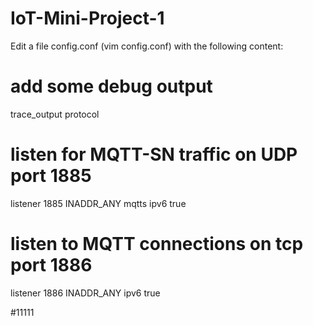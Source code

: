 # IoT-Mini-Project-1

Edit a file config.conf (vim config.conf) with the following content:

# add some debug output
trace_output protocol
   
# listen for MQTT-SN traffic on UDP port 1885
listener 1885 INADDR_ANY mqtts
  ipv6 true
   
# listen to MQTT connections on tcp port 1886
listener 1886 INADDR_ANY
  ipv6 true


#11111
